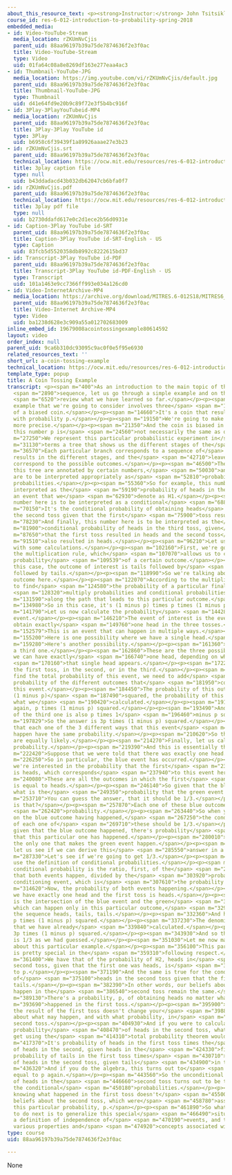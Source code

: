 ```yaml
---
about_this_resource_text: <p><strong>Instructor:</strong> John Tsitsiklis</p>
course_id: res-6-012-introduction-to-probability-spring-2018
embedded_media:
- id: Video-YouTube-Stream
  media_location: rZKUmNvCjis
  parent_uid: 88aa96197b39a75de7874636f2e3f0ac
  title: Video-YouTube-Stream
  type: Video
  uid: 01fa64c08a8e8269df163e277eaa4ac3
- id: Thumbnail-YouTube-JPG
  media_location: https://img.youtube.com/vi/rZKUmNvCjis/default.jpg
  parent_uid: 88aa96197b39a75de7874636f2e3f0ac
  title: Thumbnail-YouTube-JPG
  type: Thumbnail
  uid: d41e64fd9e20b9c89f72e3f5b4bc916f
- id: 3Play-3PlayYouTubeid-MP4
  media_location: rZKUmNvCjis
  parent_uid: 88aa96197b39a75de7874636f2e3f0ac
  title: 3Play-3Play YouTube id
  type: 3Play
  uid: b6958c6f39439f1a89926aaae27e3b23
- id: rZKUmNvCjis.srt
  parent_uid: 88aa96197b39a75de7874636f2e3f0ac
  technical_location: https://ocw.mit.edu/resources/res-6-012-introduction-to-probability-spring-2018/part-i-the-fundamentals/a-coin-tossing-example/rZKUmNvCjis.srt
  title: 3play caption file
  type: null
  uid: b43ddadacd43b032db62047cb6bfa0f7
- id: rZKUmNvCjis.pdf
  parent_uid: 88aa96197b39a75de7874636f2e3f0ac
  technical_location: https://ocw.mit.edu/resources/res-6-012-introduction-to-probability-spring-2018/part-i-the-fundamentals/a-coin-tossing-example/rZKUmNvCjis.pdf
  title: 3play pdf file
  type: null
  uid: b2730ddafd617e0c2d1ece2b56d0931e
- id: Caption-3Play YouTube id-SRT
  parent_uid: 88aa96197b39a75de7874636f2e3f0ac
  title: Caption-3Play YouTube id-SRT-English - US
  type: Caption
  uid: 83fcb5d5520358db8992c8222615bd37
- id: Transcript-3Play YouTube id-PDF
  parent_uid: 88aa96197b39a75de7874636f2e3f0ac
  title: Transcript-3Play YouTube id-PDF-English - US
  type: Transcript
  uid: 101a1463e9cc7366ff993e034a126cd0
- id: Video-InternetArchive-MP4
  media_location: https://archive.org/download/MITRES.6-012S18/MITRES6_012S18_L03-02_300k.mp4
  parent_uid: 88aa96197b39a75de7874636f2e3f0ac
  title: Video-Internet Archive-MP4
  type: Video
  uid: ba1238d628e3c909a55a012702683009
inline_embed_id: 19679008acointossingexample80614592
layout: video
order_index: null
parent_uid: 9ca6b310dc93095c9ac0f0e5f95e6930
related_resources_text: ''
short_url: a-coin-tossing-example
technical_location: https://ocw.mit.edu/resources/res-6-012-introduction-to-probability-spring-2018/part-i-the-fundamentals/a-coin-tossing-example
template_type: popup
title: A Coin Tossing Example
transcript: <p><span m="400">As an introduction to the main topic of this lecture</span>
  <span m="2890">sequence, let us go through a simple example and on the way,</span>
  <span m="6520">review what we have learned so far.</span></p><p><span m="8830">The
  example that we're going to consider involves three</span> <span m="11670">tosses
  of a biased coin.</span></p><p><span m="14660">It's a coin that results in heads
  with probability p.</span></p><p><span m="19150">We're going to make this a little
  more precise.</span></p><p><span m="21350">And the coin is biased in the sense that
  this number p is</span> <span m="24560">not necessarily the same as one half.</span></p><p><span
  m="27250">We represent this particular probabilistic experiment in</span> <span
  m="31130">terms a tree that shows us the different stages of the</span> <span m="35290">experiment.</span></p><p><span
  m="36570">Each particular branch corresponds to a sequence of</span> <span m="39710">possible
  results in the different stages, and the</span> <span m="42710">leaves of this tree
  correspond to the possible outcomes.</span></p><p><span m="46500">The branches of
  this tree are annotated by certain numbers,</span> <span m="50030">and these numbers
  are to be interpreted appropriately as</span> <span m="52810">probabilities or conditional
  probabilities.</span></p><p><span m="55360">So for example, this number here is
  interpreted as the</span> <span m="59190">probability of heads in the first toss,
  an event that we</span> <span m="62930">denote as H1.</span></p><p><span m="65140">This
  number here is to be interpreted as a conditional</span> <span m="68800">probability.</span></p><p><span
  m="70150">It's the conditional probability of obtaining heads</span> <span m="72760">in
  the second toss given that the first</span> <span m="75900">toss resulted in heads.</span></p><p><span
  m="78230">And finally, this number here is to be interpreted as the</span> <span
  m="81900">conditional probability of heads in the third toss, given</span> <span
  m="87650">that the first toss resulted in heads and the second toss</span> <span
  m="91510">also resulted in heads.</span></p><p><span m="96210">Let us now continue
  with some calculations.</span></p><p><span m="102160">First, we're going to practice
  the multiplication rule, which</span> <span m="107070">allows us to calculate the
  probability</span> <span m="109539">of a certain outcome.</span></p><p><span m="112400">In
  this case, the outcome of interest is tails followed by</span> <span m="116690">heads
  followed by tails.</span></p><p><span m="118990">So we're talking about this particular
  outcome here.</span></p><p><span m="122070">According to the multiplication rule,
  to find</span> <span m="124580">the probability of a particular final outcome, we</span>
  <span m="128320">multiply probabilities and conditional probabilities</span> <span
  m="131590">along the path that leads to this particular outcome.</span></p><p><span
  m="134980">So in this case, it's (1 minus p) times p times (1 minus p).</span></p><p><span
  m="141790">Let us now calculate the probability</span> <span m="144280">of a certain
  event.</span></p><p><span m="146210">The event of interest is the event that we
  obtain exactly</span> <span m="149760">one head in the three tosses.</span></p><p><span
  m="152579">This is an event that can happen in multiple ways.</span></p><p><span
  m="155200">Here is one possibility where we have a single head.</span></p><p><span
  m="159280">Here's another possibility.</span></p><p><span m="161360">And here's
  a third one.</span></p><p><span m="162860">These are the three possible ways that
  we can have exactly</span> <span m="166740">one head, depending on where exactly</span>
  <span m="170160">that single head appears.</span></p><p><span m="172210">Is it in
  the first toss, in the second, or in the third.</span></p><p><span m="175550">To
  find the total probability of this event, we need to add</span> <span m="179520">the
  probability of the different outcomes that</span> <span m="181950">correspond to
  this event.</span></p><p><span m="184450">The probability of this outcome is p times
  (1 minus p)</span> <span m="187490">squared, the probability of this outcome is
  what we</span> <span m="190420">calculated.</span></p><p><span m="191180">It's,
  again, p times (1 minus p) squared.</span></p><p><span m="193490">And the probability
  of the third one is also p times 1</span> <span m="196460">minus p squared.</span></p><p><span
  m="197829">So the answer is 3p times (1 minus p) squared.</span></p><p><span m="202290">Notice
  that each one of the 3 different ways that this event</span> <span m="207390">can
  happen have the same probability.</span></p><p><span m="210620">So these 3 outcomes
  are equally likely.</span></p><p><span m="214270">Finally, let us calculate a conditional
  probability.</span></p><p><span m="219390">And this is essentially the Bayes rule.</span></p><p><span
  m="222420">Suppose that we were told that there was exactly one head.</span></p><p><span
  m="226250">So in particular, the blue event has occurred.</span></p><p><span m="230590">And
  we're interested in the probability that the first</span> <span m="233820">toss
  is heads, which corresponds</span> <span m="237940">to this event here.</span></p><p><span
  m="240080">These are all the outcomes in which the first</span> <span m="242710">toss
  is equal to heads.</span></p><p><span m="246140">So given that the blue event happened,
  what is the</span> <span m="249350">probability that the green event happens?</span></p><p><span
  m="253710">You can guess the answer, that it should be 1/3.</span></p><p><span m="256579">Why
  is that?</span></p><p><span m="257870">Each one of these blue outcomes has the same</span>
  <span m="262420">probability.</span></p><p><span m="263440">So when you condition
  on the blue outcome having happened,</span> <span m="267250">the conditional probability
  of each one of</span> <span m="269710">these should be 1/3.</span></p><p><span m="271810">So
  given that the blue outcome happened, there's probability</span> <span m="275100">1/3
  that this particular one has happened.</span></p><p><span m="280010">And this is
  the only one that makes the green event happen.</span></p><p><span m="283450">But
  let us see if we can derive this</span> <span m="285550">answer in a formal manner.</span></p><p><span
  m="287330">Let's see if we're going to get 1/3.</span></p><p><span m="289740">We
  use the definition of conditional probabilities.</span></p><p><span m="292520">The
  conditional probability is the ratio, first, of the</span> <span m="296360">probability
  that both events happen, divided by the</span> <span m="303920">probability of the
  conditioning event, which is</span> <span m="307610">the probability of 1 head.</span></p><p><span
  m="314620">Now, the probability of both events happening.</span></p><p><span m="318620">That
  we have exactly one head and the first toss is heads.</span></p><p><span m="322910">This
  is the intersection of the blue event and the green</span> <span m="325950">event
  which can happen only in this particular outcome,</span> <span m="329150">namely
  the sequence heads, tails, tails.</span></p><p><span m="332360">And has probability
  p times (1 minus p) squared.</span></p><p><span m="337230">The denominator is something
  that we have already</span> <span m="339840">calculated.</span></p><p><span m="340680">It's
  3p times (1 minus p) squared.</span></p><p><span m="343930">And so the final answer
  is 1/3 as we had guessed.</span></p><p><span m="351030">Let me now make a few comments
  about this particular example.</span></p><p><span m="356100">This particular example
  is pretty special in the</span> <span m="359310">following respect.</span></p><p><span
  m="361400">We have that of the probability of H2, heads in</span> <span m="366375">the
  second toss, given that the first one was heads, is</span> <span m="369610">equal
  to p.</span></p><p><span m="371190">And the same is true for the conditional probability
  of</span> <span m="375100">heads in the second toss given that the first one was
  tails.</span></p><p><span m="382390">In other words, our beliefs about what may
  happen in the</span> <span m="386540">second toss remain the same.</span></p><p><span
  m="389130">There's a probability, p, of obtaining heads no matter what</span> <span
  m="393690">happened in the first toss.</span></p><p><span m="395900">Telling you
  the result of the first toss doesn't change your</span> <span m="398880">beliefs
  about what may happen, and with what probability, in</span> <span m="403450">the
  second toss.</span></p><p><span m="404930">And if you were to calculate the unconditional
  probability</span> <span m="408470">of heads in the second toss, what you would
  get using the</span> <span m="414310">total probability theorem would be the following.</span></p><p><span
  m="417370">It's probability of heads in the first toss times the</span> <span m="420450">probability
  of heads in the second, given heads in the</span> <span m="424330">first, plus the
  probability of tails in the first toss times</span> <span m="430710">the probability
  of heads in the second toss, given tails</span> <span m="434900">in the first.</span></p><p><span
  m="436320">And if you do the algebra, this turns out to</span> <span m="439910">be
  equal to p again.</span></p><p><span m="443560">So the unconditional probability
  of heads in the</span> <span m="446660">second toss turns out to be the same as
  the conditional</span> <span m="450180">probabilities.</span></p><p><span m="451500">Again,
  knowing what happened in the first toss doesn't</span> <span m="455000">change your
  beliefs about the second toss, which were</span> <span m="458780">associated with
  this particular probability, p.</span></p><p><span m="461890">So what we're going
  to do next is to generalize this special</span> <span m="466490">situation by giving
  a definition of independence of</span> <span m="470190">events, and then discuss
  various properties and</span> <span m="474920">concepts associated with independence.</span></p><p>&nbsp;</p>
type: course
uid: 88aa96197b39a75de7874636f2e3f0ac

---
```

None